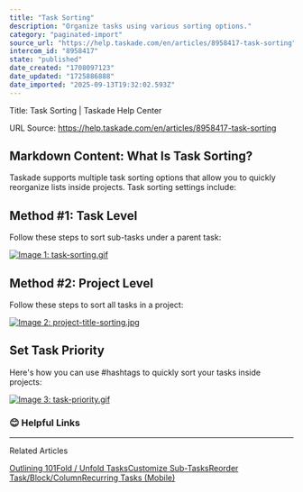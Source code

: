 ```yaml
---
title: "Task Sorting"
description: "Organize tasks using various sorting options."
category: "paginated-import"
source_url: "https://help.taskade.com/en/articles/8958417-task-sorting"
intercom_id: "8958417"
state: "published"
date_created: "1708097123"
date_updated: "1725886888"
date_imported: "2025-09-13T19:32:02.593Z"
---
```


Title: Task Sorting | Taskade Help Center

URL Source: https://help.taskade.com/en/articles/8958417-task-sorting

Markdown Content:
**What Is Task Sorting?**
-------------------------

Taskade supports multiple task sorting options that allow you to quickly reorganize lists inside projects. Task sorting settings include:

**Method #1: Task Level**
-------------------------

Follow these steps to sort sub-tasks under a parent task:

[![Image 1: task-sorting.gif](https://taskade.intercom-attachments-7.com/i/o/965374131/e427a1caef6007cb9cef30fc/10207296280339?expires=1757793600&signature=41f88ac4c2e335dbdb9ce6da68947645666df6d2edae2366fdcd4b98612f4abf&req=fSYiFc56nIJeFb4f3HP0gLUUvMsjUyJT957GKYgifQerl535H8z3YKRyIg0k%0A6JABIBquhCaqus8R5w%3D%3D%0A)](https://taskade.intercom-attachments-7.com/i/o/965374131/e427a1caef6007cb9cef30fc/10207296280339?expires=1757793600&signature=41f88ac4c2e335dbdb9ce6da68947645666df6d2edae2366fdcd4b98612f4abf&req=fSYiFc56nIJeFb4f3HP0gLUUvMsjUyJT957GKYgifQerl535H8z3YKRyIg0k%0A6JABIBquhCaqus8R5w%3D%3D%0A)

**Method #2: Project Level**
----------------------------

Follow these steps to sort all tasks in a project:

[![Image 2: project-title-sorting.jpg](https://taskade.intercom-attachments-7.com/i/o/965374129/f7dca0d3b6444e17c752afb7/12727853158675?expires=1757793600&signature=ee8e50893f677b97771ebd331ed426ceabe67ad80b52faf62c19986bfb77d2e7&req=fSYiFc56nINWFb4f3HP0gMPKEQCOGIJ%2BsDDllolBvTT18KMIrh4rbO6jYqyR%0AVbNGexg4HIT%2FwIjD%2FQ%3D%3D%0A)](https://taskade.intercom-attachments-7.com/i/o/965374129/f7dca0d3b6444e17c752afb7/12727853158675?expires=1757793600&signature=ee8e50893f677b97771ebd331ed426ceabe67ad80b52faf62c19986bfb77d2e7&req=fSYiFc56nINWFb4f3HP0gMPKEQCOGIJ%2BsDDllolBvTT18KMIrh4rbO6jYqyR%0AVbNGexg4HIT%2FwIjD%2FQ%3D%3D%0A)

**Set Task Priority**
---------------------

Here's how you can use #hashtags to quickly sort your tasks inside projects:

[![Image 3: task-priority.gif](https://taskade.intercom-attachments-7.com/i/o/965374136/87baa531c21cfba6f1f20233/16647292097171?expires=1757793600&signature=9ce69a4a8d24203ba537fa1256eb125a8eb7500c28f8abb22d65c77e7410d256&req=fSYiFc56nIJZFb4f3HP0gCQd4S2yOXnKEL2D0yVj%2BRAJHNGQahlxAc7p6U%2BD%0AxbvpUS9sqP2WPkd36g%3D%3D%0A)](https://taskade.intercom-attachments-7.com/i/o/965374136/87baa531c21cfba6f1f20233/16647292097171?expires=1757793600&signature=9ce69a4a8d24203ba537fa1256eb125a8eb7500c28f8abb22d65c77e7410d256&req=fSYiFc56nIJZFb4f3HP0gCQd4S2yOXnKEL2D0yVj%2BRAJHNGQahlxAc7p6U%2BD%0AxbvpUS9sqP2WPkd36g%3D%3D%0A)

### **😊 Helpful Links**

* * *

Related Articles

[Outlining 101](https://help.taskade.com/en/articles/8958402-outlining-101)[Fold / Unfold Tasks](https://help.taskade.com/en/articles/8958410-fold-unfold-tasks)[Customize Sub-Tasks](https://help.taskade.com/en/articles/8958413-customize-sub-tasks)[Reorder Task/Block/Column](https://help.taskade.com/en/articles/8958414-reorder-task-block-column)[Recurring Tasks (Mobile)](https://help.taskade.com/en/articles/8958582-recurring-tasks-mobile)
